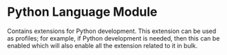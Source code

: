 # Python Language Module
Contains extensions for Python development. This extension can be used as profiles; for example, if Python development is needed, then this can be enabled which will also enable all the extension related to it in bulk. 